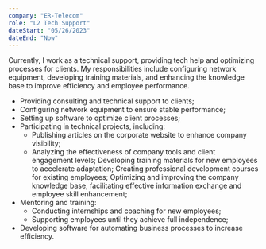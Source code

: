 ```yaml
---
company: "ER-Telecom"
role: "L2 Tech Support"
dateStart: "05/26/2023"
dateEnd: "Now"
---
```


Currently, I work as a technical support, providing tech help and optimizing processes for clients. My responsibilities include configuring network equipment, developing training materials, and enhancing the knowledge base to improve efficiency and employee performance.

- Providing consulting and technical support to clients;
- Configuring network equipment to ensure stable performance;
- Setting up software to optimize client processes;
- Participating in technical projects, including:
  - Publishing articles on the corporate website to enhance company visibility;
  - Analyzing the effectiveness of company tools and client engagement levels;
    Developing training materials for new employees to accelerate adaptation;
    Creating professional development courses for existing employees;
    Optimizing and improving the company knowledge base, facilitating effective information exchange and employee skill enhancement;
- Mentoring and training:
  - Conducting internships and coaching for new employees;
  - Supporting employees until they achieve full independence;
- Developing software for automating business processes to increase efficiency.
